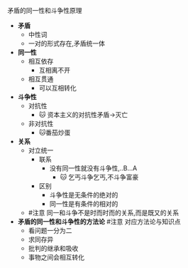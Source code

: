矛盾的同一性和斗争性原理
- **矛盾**
	- 中性词
	- 一对的形式存在,矛盾统一体
- **同一性**
	- 相互依存
		- 互相离不开
	- 相互贯通
		- 可以互相转化
- **斗争性**
	- 对抗性
		- 🐱 资本主义的对抗性矛盾->灭亡
	- 非对抗性
		- 🐱番茄炒蛋
- **关系**
	- 对立统一
		- 联系
			- 没有同一性就没有斗争性,..B...A
				- 🐱 乞丐斗争乞丐,不斗争富豪
		- 区别
			- 斗争性是无条件的绝对的
			- 同一性是有条件的相对的
	- #注意 同一和斗争不是时而时而的关系,而是既又的关系
- **矛盾的同一性和斗争性的方法论** #注意 对应方法论与知识点
	- 看问题一分为二
	- 求同存异 
	- 批判的继承和吸收
	- 事物之间会相互转化 <!--SR:!2022-10-15,3,250!2022-10-13,1,230!2022-10-14,2,248-->